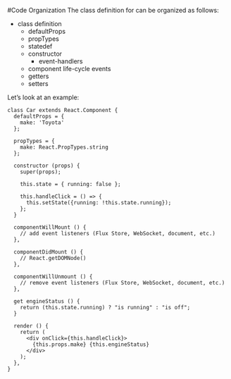 #Code Organization
The class definition for can be organized as follows:

* class definition
  * defaultProps
  * propTypes
  * statedef
  * constructor
    * event-handlers
  * component life-cycle events
  * getters
  * setters

Let’s look at an example:

```
class Car extends React.Component {
  defaultProps = {
    make: 'Toyota'
  };
  
  propTypes = {
    make: React.PropTypes.string
  };
  
  constructor (props) {
    super(props);
 
    this.state = { running: false };
 
    this.handleClick = () => {
      this.setState({running: !this.state.running});
    };
  }
 
  componentWillMount () {
    // add event listeners (Flux Store, WebSocket, document, etc.)
  },
 
  componentDidMount () {
    // React.getDOMNode()
  },
 
  componentWillUnmount () {
    // remove event listeners (Flux Store, WebSocket, document, etc.)
  },
 
  get engineStatus () {
    return (this.state.running) ? "is running" : "is off";
  }
 
  render () {
    return (
      <div onClick={this.handleClick}>
        {this.props.make} {this.engineStatus}
      </div>
    );
  },
}
```